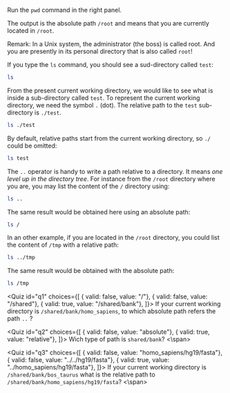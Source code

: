 <script> import Quiz from "components/Quiz.svelte"; </script>
Run the `pwd` command in the right panel.

The output is the absolute path `/root` and means that you are currently located in `/root`. 

Remark: In a Unix system, the administrator (the boss) is called root. And you are presently in its personal directory that is also called `root`!

If you type the `ls` command, you should see a sud-directory called `test`:

```bash
ls
```

From the present current working directory, we would like to see what is inside a sub-directory called `test`. 
To represent the current working directory, we need the symbol `.` (dot). 
The relative path to the `test` sub-directory is `./test`.

```bash
ls ./test
```

By default, relative paths start from the current working directory, so `./` could be omitted:

```bash
ls test
```

The `..` operator is handy to write a path relative to a directory. 
It means _one level up in the directory tree_. 
For instance from the `/root` directory where you are, you may list the content of the `/` directory using:

```bash
ls ..
```

The same result would be obtained here using an absolute path:

```bash
ls /
```

In an other example, if you are located in the `/root` directory, you could list the content of `/tmp` with a relative path:

```bash
ls ../tmp
```

The same result would be obtained with the absolute path:

```bash
ls /tmp
```

<!---
# Old katacoda 
>>If your current working directory is `/shared/bank/homo_sapiens`, to which absolute path refers the path `..` ?<<
( ) /
( ) /shared
(*) /shared/bank
-->


<Quiz id="q1" choices={[ { valid: false, value: "/"}, 
                         { valid: false, value: "/shared"}, 
                         { valid: true, value: "/shared/bank"}, ]}> If your current working directory is `/shared/bank/homo_sapiens`, to which absolute path refers the path `..` ?

<!---
# Old katacoda 
>>Wich type of path is `shared/bank`?<<
( ) absolute
(*) relative
-->

<Quiz id="q2" choices={[ { valid: false, value: "absolute"}, 
                         { valid: true, value: "relative"}, ]}> 
                         	<span slot="prompt">
                         	Wich type of path is `shared/bank`?
                         	<\span>
</Quiz>
<!---
# Old katacoda
>>If your current working directory is `/shared/bank/bos_taurus` what is the relative path to `/shared/bank/homo_sapiens/hg19/fasta`<<
( ) homo_sapiens/hg19/fasta
( ) ../../hg19/fasta
(*) ../homo_sapiens/hg19/fasta
-->

<Quiz id="q3" choices={[ { valid: false, value: "homo_sapiens/hg19/fasta"}, 
                         { valid: false, value: "../../hg19/fasta"}, 
                         { valid: true, value: "../homo_sapiens/hg19/fasta"}, ]}> 
     <span slot="prompt">
     If your current working directory is `/shared/bank/bos_taurus` what is the relative path to `/shared/bank/homo_sapiens/hg19/fasta`?
     <\span>
</Quiz>